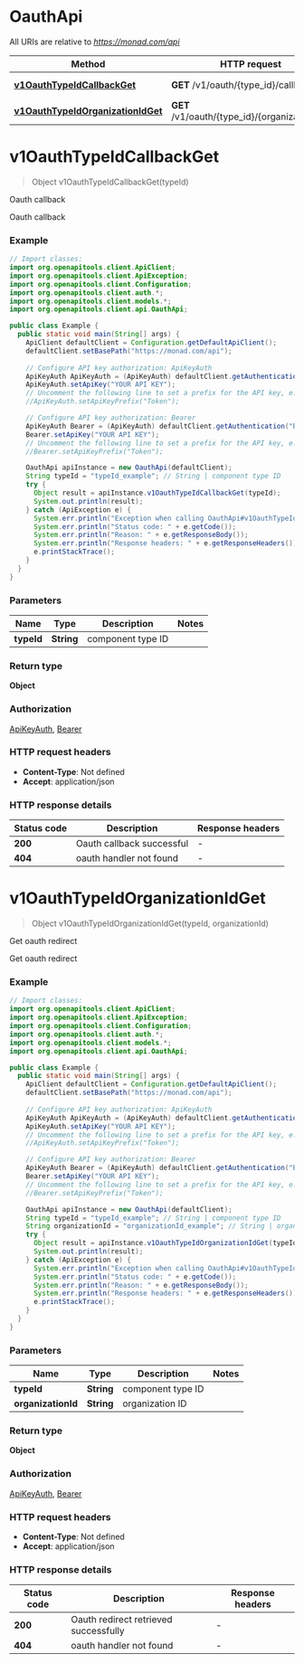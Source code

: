 # OauthApi

All URIs are relative to *https://monad.com/api*

| Method | HTTP request | Description |
|------------- | ------------- | -------------|
| [**v1OauthTypeIdCallbackGet**](OauthApi.md#v1OauthTypeIdCallbackGet) | **GET** /v1/oauth/{type_id}/callback | Oauth callback |
| [**v1OauthTypeIdOrganizationIdGet**](OauthApi.md#v1OauthTypeIdOrganizationIdGet) | **GET** /v1/oauth/{type_id}/{organization_id} | Get oauth redirect |


<a id="v1OauthTypeIdCallbackGet"></a>
# **v1OauthTypeIdCallbackGet**
> Object v1OauthTypeIdCallbackGet(typeId)

Oauth callback

Oauth callback

### Example
```java
// Import classes:
import org.openapitools.client.ApiClient;
import org.openapitools.client.ApiException;
import org.openapitools.client.Configuration;
import org.openapitools.client.auth.*;
import org.openapitools.client.models.*;
import org.openapitools.client.api.OauthApi;

public class Example {
  public static void main(String[] args) {
    ApiClient defaultClient = Configuration.getDefaultApiClient();
    defaultClient.setBasePath("https://monad.com/api");
    
    // Configure API key authorization: ApiKeyAuth
    ApiKeyAuth ApiKeyAuth = (ApiKeyAuth) defaultClient.getAuthentication("ApiKeyAuth");
    ApiKeyAuth.setApiKey("YOUR API KEY");
    // Uncomment the following line to set a prefix for the API key, e.g. "Token" (defaults to null)
    //ApiKeyAuth.setApiKeyPrefix("Token");

    // Configure API key authorization: Bearer
    ApiKeyAuth Bearer = (ApiKeyAuth) defaultClient.getAuthentication("Bearer");
    Bearer.setApiKey("YOUR API KEY");
    // Uncomment the following line to set a prefix for the API key, e.g. "Token" (defaults to null)
    //Bearer.setApiKeyPrefix("Token");

    OauthApi apiInstance = new OauthApi(defaultClient);
    String typeId = "typeId_example"; // String | component type ID
    try {
      Object result = apiInstance.v1OauthTypeIdCallbackGet(typeId);
      System.out.println(result);
    } catch (ApiException e) {
      System.err.println("Exception when calling OauthApi#v1OauthTypeIdCallbackGet");
      System.err.println("Status code: " + e.getCode());
      System.err.println("Reason: " + e.getResponseBody());
      System.err.println("Response headers: " + e.getResponseHeaders());
      e.printStackTrace();
    }
  }
}
```

### Parameters

| Name | Type | Description  | Notes |
|------------- | ------------- | ------------- | -------------|
| **typeId** | **String**| component type ID | |

### Return type

**Object**

### Authorization

[ApiKeyAuth](../README.md#ApiKeyAuth), [Bearer](../README.md#Bearer)

### HTTP request headers

 - **Content-Type**: Not defined
 - **Accept**: application/json

### HTTP response details
| Status code | Description | Response headers |
|-------------|-------------|------------------|
| **200** | Oauth callback successful |  -  |
| **404** | oauth handler not found |  -  |

<a id="v1OauthTypeIdOrganizationIdGet"></a>
# **v1OauthTypeIdOrganizationIdGet**
> Object v1OauthTypeIdOrganizationIdGet(typeId, organizationId)

Get oauth redirect

Get oauth redirect

### Example
```java
// Import classes:
import org.openapitools.client.ApiClient;
import org.openapitools.client.ApiException;
import org.openapitools.client.Configuration;
import org.openapitools.client.auth.*;
import org.openapitools.client.models.*;
import org.openapitools.client.api.OauthApi;

public class Example {
  public static void main(String[] args) {
    ApiClient defaultClient = Configuration.getDefaultApiClient();
    defaultClient.setBasePath("https://monad.com/api");
    
    // Configure API key authorization: ApiKeyAuth
    ApiKeyAuth ApiKeyAuth = (ApiKeyAuth) defaultClient.getAuthentication("ApiKeyAuth");
    ApiKeyAuth.setApiKey("YOUR API KEY");
    // Uncomment the following line to set a prefix for the API key, e.g. "Token" (defaults to null)
    //ApiKeyAuth.setApiKeyPrefix("Token");

    // Configure API key authorization: Bearer
    ApiKeyAuth Bearer = (ApiKeyAuth) defaultClient.getAuthentication("Bearer");
    Bearer.setApiKey("YOUR API KEY");
    // Uncomment the following line to set a prefix for the API key, e.g. "Token" (defaults to null)
    //Bearer.setApiKeyPrefix("Token");

    OauthApi apiInstance = new OauthApi(defaultClient);
    String typeId = "typeId_example"; // String | component type ID
    String organizationId = "organizationId_example"; // String | organization ID
    try {
      Object result = apiInstance.v1OauthTypeIdOrganizationIdGet(typeId, organizationId);
      System.out.println(result);
    } catch (ApiException e) {
      System.err.println("Exception when calling OauthApi#v1OauthTypeIdOrganizationIdGet");
      System.err.println("Status code: " + e.getCode());
      System.err.println("Reason: " + e.getResponseBody());
      System.err.println("Response headers: " + e.getResponseHeaders());
      e.printStackTrace();
    }
  }
}
```

### Parameters

| Name | Type | Description  | Notes |
|------------- | ------------- | ------------- | -------------|
| **typeId** | **String**| component type ID | |
| **organizationId** | **String**| organization ID | |

### Return type

**Object**

### Authorization

[ApiKeyAuth](../README.md#ApiKeyAuth), [Bearer](../README.md#Bearer)

### HTTP request headers

 - **Content-Type**: Not defined
 - **Accept**: application/json

### HTTP response details
| Status code | Description | Response headers |
|-------------|-------------|------------------|
| **200** | Oauth redirect retrieved successfully |  -  |
| **404** | oauth handler not found |  -  |

